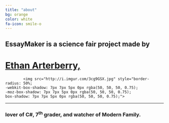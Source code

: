 ```yaml
---
title: "about"
bg: orange
color: white
fa-icon: smile-o
---
```


## EssayMaker is a science fair project made by

# [Ethan Arterberry,](http://ethanarterberry.com)

<div class="center"> 
	  
	  	
    		<img src="http://i.imgur.com/3cg9GSX.jpg" style="border-radius: 50%;
    -webkit-box-shadow: 7px 7px 5px 0px rgba(50, 50, 50, 0.75);
    -moz-box-shadow: 7px 7px 5px 0px rgba(50, 50, 50, 0.75);
    box-shadow: 7px 7px 5px 0px rgba(50, 50, 50, 0.75);">
    	  
</div>
<hr/>

### lover of C#, 7<sup>th</sup> grader, and watcher of Modern Family.

